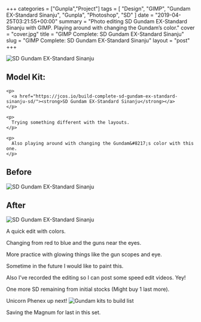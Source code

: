 +++
categories = ["Gunpla","Project"]
tags = [
  "Design",
  "GIMP",
  "Gundam EX-Standard Sinanju",
  "Gunpla",
  "Photoshop",
  "SD"
]
date = "2019-04-25T03:21:55+00:00"
summary = "Photo editing SD Gundam EX-Standard Sinanju with GIMP. Playing around with changing the Gundam’s color."
cover = "cover.jpg"
title = "GIMP Complete: SD Gundam EX-Standard Sinanju"
slug = "GIMP Complete: SD Gundam EX-Standard Sinanju"
layout = "post"
+++

![SD Gundam EX-Standard Sinanju](/uploads/sinanju-kit.jpg)

<div class="wp-block-media-text alignwide" style="grid-template-columns:25% auto">

  <div class="wp-block-media-text__content">
    <h2>
      <strong>Model Kit: </strong>
    </h2>

    <p>
      <a href="https://jcos.io/build-complete-sd-gundam-ex-standard-sinanju-sd/"><strong>SD Gundam EX-Standard Sinanju</strong></a>
    </p>

    <p>
      Trying something different with the layouts.
    </p>

    <p>
      Also playing around with changing the Gundam&#8217;s color with this one.
    </p>
  </div>
</div>

## Before

![SD Gundam EX-Standard Sinanju](/uploads/sinanju-before.jpg)

## After

![SD Gundam EX-Standard Sinanju](/uploads/sinanju-after.png)

A quick edit with colors.

Changing from red to blue and the guns near the eyes.

More practice with glowing things like the gun scopes and eye.

Sometime in the future I would like to paint this.

Also I&#8217;ve recorded the editing so I can post some speed edit videos. Yey!

One more SD remaining from initial stocks (Might buy 1 last more).

Unicorn Phenex up next!
![Gundam kits to build list](/uploads/initial-kits.jpg)

Saving the Magnum for last in this set.
